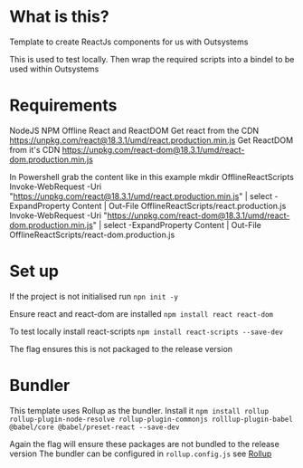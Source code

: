 # What is this?
Template to create ReactJs components for us with Outsystems

This is used to test locally. Then wrap the required scripts into a bindel to be used within Outsystems

# Requirements
NodeJS
NPM
Offline React and ReactDOM
Get react from the CDN https://unpkg.com/react@18.3.1/umd/react.production.min.js
Get ReactDOM from it's CDN https://unpkg.com/react-dom@18.3.1/umd/react-dom.production.min.js

In Powershell grab the content like in this example
mkdir OfflineReactScripts
Invoke-WebRequest -Uri "https://unpkg.com/react@18.3.1/umd/react.production.min.js" | select -ExpandProperty Content | Out-File OfflineReactScripts/react.production.js
Invoke-WebRequest -Uri "https://unpkg.com/react-dom@18.3.1/umd/react-dom.production.min.js" | select -ExpandProperty Content | Out-File OfflineReactScripts/react-dom.production.js
# Set up
If the project is not initialised run 
    `npn init -y`

Ensure react and react-dom are installed
    `npm install react react-dom`

To test locally install react-scripts
    `npm install react-scripts --save-dev`

The flag ensures this is not packaged to the release version

# Bundler
This template uses Rollup as the bundler. Install it
    `npm install rollup rollup-plugin-node-resolve rollup-plugin-commonjs rolllup-plugin-babel @babel/core @babel/preset-react --save-dev`

Again the flag will ensure these packages are not bundled to the release version
The bundler can be configured in `rollup.config.js` see [Rollup](https://rollupjs.org/configuration-options/ "Rollup configuration documentation")
